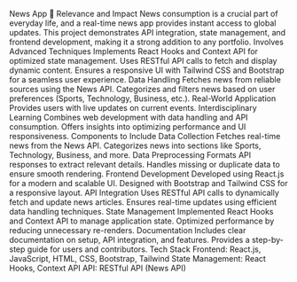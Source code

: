 News App 📰
Relevance and Impact
News consumption is a crucial part of everyday life, and a real-time news app provides instant access to global updates.
This project demonstrates API integration, state management, and frontend development, making it a strong addition to any portfolio.
Involves Advanced Techniques
Implements React Hooks and Context API for optimized state management.
Uses RESTful API calls to fetch and display dynamic content.
Ensures a responsive UI with Tailwind CSS and Bootstrap for a seamless user experience.
Data Handling
Fetches news from reliable sources using the News API.
Categorizes and filters news based on user preferences (Sports, Technology, Business, etc.).
Real-World Application
Provides users with live updates on current events.
Interdisciplinary Learning
Combines web development with data handling and API consumption.
Offers insights into optimizing performance and UI responsiveness.
Components to Include
Data Collection
Fetches real-time news from the News API.
Categorizes news into sections like Sports, Technology, Business, and more.
Data Preprocessing
Formats API responses to extract relevant details.
Handles missing or duplicate data to ensure smooth rendering.
Frontend Development
Developed using React.js for a modern and scalable UI.
Designed with Bootstrap and Tailwind CSS for a responsive layout.
API Integration
Uses RESTful API calls to dynamically fetch and update news articles.
Ensures real-time updates using efficient data handling techniques.
State Management
Implemented React Hooks and Context API to manage application state.
Optimized performance by reducing unnecessary re-renders.
Documentation
Includes clear documentation on setup, API integration, and features.
Provides a step-by-step guide for users and contributors.
Tech Stack
Frontend: React.js, JavaScript, HTML, CSS, Bootstrap, Tailwind
State Management: React Hooks, Context API
API: RESTful API (News API)
